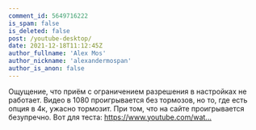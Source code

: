 ```yaml
---
comment_id: 5649716222
is_spam: false
is_deleted: false
post: /youtube-desktop/
date: 2021-12-18T11:12:45Z
author_fullname: 'Alex Mos'
author_nickname: 'alexandermospan'
author_is_anon: false
---
```


<p>Ощущение, что приём с ограничением разрешения в настройках не работает. Видео в 1080 проигрывается без тормозов, но то, где есть опция в 4к, ужасно тормозит. При том, что на сайте проигрывается безупречно. Вот для теста: <a href="https://www.youtube.com/watch?v=bOGg3HgPcL0" rel="nofollow noopener" title="https://www.youtube.com/watch?v=bOGg3HgPcL0">https://www.youtube.com/wat...</a></p>
